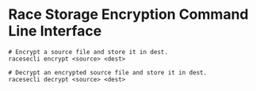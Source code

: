 # Race Storage Encryption Command Line Interface

```
# Encrypt a source file and store it in dest.
racesecli encrypt <source> <dest>

# Decrypt an encrypted source file and store it in dest.
racesecli decrypt <source> <dest>
```
